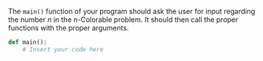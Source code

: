 <!-- title={main()} -->

<!-- concepts={User Input, If Statements, Main, Print Statements} -->

<!--badges={Python:50,Algorithms:100}-->

The `main()` function of your program should ask the user for input regarding the number *n* in the n-Colorable problem. It should then call the proper functions with the proper arguments.

```Python
def main():
    # Insert your code here
```

